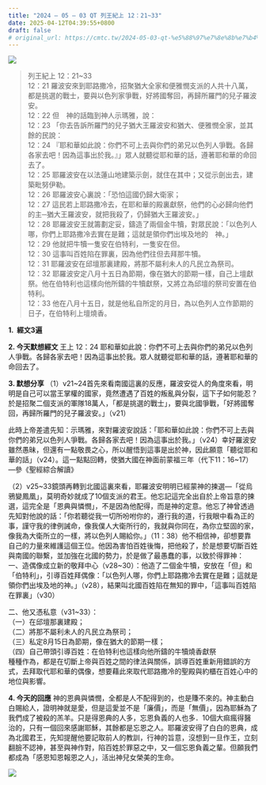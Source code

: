 ```yaml
---
title: "2024 – 05 – 03 QT 列王紀上 12：21~33"
date: 2025-04-12T04:39:55+0800
draft: false
# original_url: https://cmtc.tw/2024-05-03-qt-%e5%88%97%e7%8e%8b%e7%b4%80%e4%b8%8a-12%ef%bc%9a2133
---
```


![](/images/qt.jpg)
> 列王紀上 12：21\~33  
> 12：21 羅波安來到耶路撒冷，招聚猶大全家和便雅憫支派的人共十八萬，都是挑選的戰士，要與以色列家爭戰，好將國奪回，再歸所羅門的兒子羅波安。  
> 12：22 但　神的話臨到神人示瑪雅，說：  
> 12：23 「你去告訴所羅門的兒子猶大王羅波安和猶大、便雅憫全家，並其餘的民說：  
> 12：24 『耶和華如此說：你們不可上去與你們的弟兄以色列人爭戰。各歸各家去吧！因為這事出於我。』」眾人就聽從耶和華的話，遵著耶和華的命回去了。  
> 12：25 耶羅波安在以法蓮山地建築示劍，就住在其中；又從示劍出去，建築毗努伊勒。  
> 12：26 耶羅波安心裏說：「恐怕這國仍歸大衛家；  
> 12：27 這民若上耶路撒冷去，在耶和華的殿裏獻祭，他們的心必歸向他們的主─猶大王羅波安，就把我殺了，仍歸猶大王羅波安。」  
> 12：28 耶羅波安王就籌劃定妥，鑄造了兩個金牛犢，對眾民說：「以色列人哪，你們上耶路撒冷去實在是難；這就是領你們出埃及地的　神。」  
> 12：29 他就把牛犢一隻安在伯特利，一隻安在但。  
> 12：30 這事叫百姓陷在罪裏，因為他們往但去拜那牛犢。  
> 12：31 耶羅波安在邱壇那裏建殿，將那不屬利未人的凡民立為祭司。  
> 12：32 耶羅波安定八月十五日為節期，像在猶大的節期一樣，自己上壇獻祭。他在伯特利也這樣向他所鑄的牛犢獻祭，又將立為邱壇的祭司安置在伯特利。  
> 12：33 他在八月十五日，就是他私自所定的月日，為以色列人立作節期的日子，在伯特利上壇燒香。

**1.  經文3遍**

**2. 今天默想經文**
王上 12：24 耶和華如此說：你們不可上去與你們的弟兄以色列人爭戰。各歸各家去吧！因為這事出於我。眾人就聽從耶和華的話，遵著耶和華的命回去了。

**3. 默想分享**
（1）v21\~24首先來看南國這裏的反應，羅波安從人的角度來看，明明是自己可以當王掌權的國家，竟然遭遇了百姓的叛亂與分裂，這下子如何能忍？於是招聚二個支派的軍隊18萬人，「都是挑選的戰士」，要與北國爭戰，「好將國奪回，再歸所羅門的兒子羅波安。」（v21）

此時上帝差遣先知：示瑪雅，來對羅波安說話：「耶和華如此說：你們不可上去與你們的弟兄以色列人爭戰。各歸各家去吧！因為這事出於我。」（v24）幸好羅波安雖然愚昧，但還有一點敬畏之心，所以醒悟到這事是出於神，因此願意「聽從耶和華的話」（v24）。這一點點回轉，使猶大國在神面前蒙福三年（代下11：16\~17）—參《聖經綜合解讀》

（2）v25\~33鏡頭再轉到北國這裏來看，耶羅波安明明已經蒙神的揀選—「從烏鴉變鳳凰」，莫明奇妙就成了10個支派的君王。他忘記這完全出自於上帝旨意的揀選，這完全是「恩典與憐憫」，不是因為他配得，而是神的定意。他忘了神曾透過先知對他說的話：「你若聽從我一切所吩咐你的，遵行我的道，行我眼中看為正的事，謹守我的律例誡命，像我僕人大衛所行的，我就與你同在，為你立堅固的家，像我為大衛所立的一樣，將以色列人賜給你。」（11：38）他不相信神，卻想要靠自己的力量來維護這個王位。他因為害怕百姓後悔，把他殺了，於是想要切斷百姓與南國的聯繫，並加強在北國的勢力，於是做了最愚蠢的事，以致於得罪神：  
一、造偶像成立新的敬拜中心（v28\~30）：他造了二個金牛犢，安放在「但」和「伯特利」，引導百姓拜偶像：「以色列人哪，你們上耶路撒冷去實在是難；這就是領你們出埃及地的神。」（v28），結果叫北國百姓陷在無知的罪中，「這事叫百姓陷在罪裏」（v30）

二、他又憑私意（v31\~33）：  
（一）在邱壇那裏建殿；  
（二）將那不屬利未人的凡民立為祭司；  
（三）私定8月15日為節期，像在猶大的節期一樣；  
（四）自己帶頭引導百姓：在伯特利也這樣向他所鑄的牛犢燒香獻祭  
種種作為，都是在切斷上帝與百姓之間的律法與關係，誤導百姓重新用錯誤的方式，去拜取代耶和華的偶像，想要藉此來取代耶路撒冷的聖殿與約櫃在百姓心中的地位與影響。

**4. 今天的回應**
神的恩典與憐憫，全都是人不配得到的，也是賺不來的。神主動白白賜給人，證明神就是愛，但是這愛並不是「廉價」，而是「無價」，因為耶穌為了我們成了被殺的羔羊。只是得恩典的人多，忘恩負義的人也多．10個大痲瘋得醫治的，只有一個回來感謝耶穌，其餘都是忘恩之人。耶羅波安得了白白的恩典，成為北國君王，先知提醒他要記取前人的教訓，行神的旨意，沒想到一旦作王，立刻翻臉不認神，甚至與神作對，陷百姓於罪惡之中，又一個忘恩負義之輩。但願我們都成為「感恩知恩報恩之人」，活出神兒女榮美的生命。

![](/images/divided-kingdom-of-israel-and-judah.jpg)
